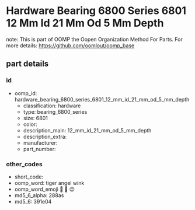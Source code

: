# Hardware Bearing 6800 Series 6801 12 Mm Id 21 Mm Od 5 Mm Depth  

note: This is part of OOMP the Oopen Organization Method For Parts. For more details: https://github.com/oomlout/oomp_base

##  part details





### id
* oomp_id: hardware_bearing_6800_series_6801_12_mm_id_21_mm_od_5_mm_depth
  * classification: hardware
  * type: bearing_6800_series
  * size: 6801
  * color: 
  * description_main: 12_mm_id_21_mm_od_5_mm_depth
  * description_extra: 
  * manufacturer: 
  * part_number: 

### other_codes
* short_code: 
* oomp_word: tiger angel wink
* oomp_word_emoji :tiger: :angel: :wink:
* md5_6_alpha: 288as
* md5_6: 391e04